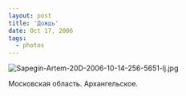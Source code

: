 ```yaml
---
layout: post
title: 'Дождь'
date: Oct 17, 2006
tags:
  - photos
---
```


![Sapegin-Artem-20D-2006-10-14-256-5651-lj.jpg](upload://Sapegin-Artem-20D-2006-10-14-256-5651-lj.jpg)

Московская область. Архангельское.
